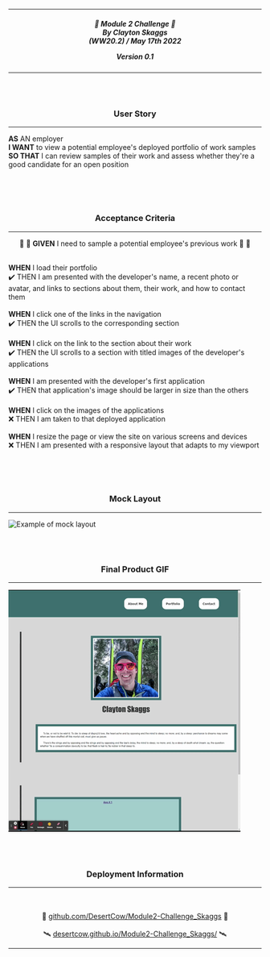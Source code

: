 
---

<div align="center"> 

<h5 align="center">

💼 Module 2 Challenge 💼<br>
By Clayton Skaggs<br>
(WW20.2) / May 17th 2022

Version 0.1</h5>
</div>

---
<br>
<br>

<h3 align="center">User Story</h3>

---
<p><b>AS</b> AN employer<br>
<b>I WANT</b> to view a potential employee's deployed portfolio of work samples<br>
<b>SO THAT</b> I can review samples of their work and assess whether they're a good candidate for an open position</p>

<br>
<br>
<br>

<h3 align="center">Acceptance Criteria</h3>

---

<p align="center">🌟 🌟 <b>GIVEN</b> I need to sample a potential employee's previous work 🌟 🌟<br><br></p>
<p>
<b>WHEN</b> I load their portfolio<br>
✔️ THEN I am presented with the developer's name, a recent photo or avatar, and links to sections about them, their work, and how to contact them<br><br>
<b>WHEN</b> I click one of the links in the navigation<br>
✔️ THEN the UI scrolls to the corresponding section<br><br>
<b>WHEN</b> I click on the link to the section about their work<br>
✔️ THEN the UI scrolls to a section with titled images of the developer's applications<br><br>
<b>WHEN</b> I am presented with the developer's first application<br>
✔️ THEN that application's image should be larger in size than the others<br><br>
<b>WHEN</b> I click on the images of the applications<br>
❌ THEN I am taken to that deployed application<br><br>
<b>WHEN</b> I resize the page or view the site on various screens and devices<br>
❌ THEN I am presented with a responsive layout that adapts to my viewport</p>
<br>
<br>
<br>

<h3 align="center">Mock Layout</h3>

---

![Example of mock layout](./dev-notes/02-advanced-css-homework-demo.gif)


<br>
<br>

<h3 align="center">Final Product GIF</h3>

---

![Placemarker for screen shot of final version](./dev-notes/Final_Demo.gif)

<br>
<br>

<h3 align="center">Deployment Information</h3>

---

<br>
<br>

<div align="center">
🚀 <a href="https://github.com/DesertCow/Module2-Challenge_Skaggs">github.com/DesertCow/Module2-Challenge_Skaggs</a> 🚀
<br>
<br>
🛰️ <a href="https://desertcow.github.io/Module2-Challenge_Skaggs">desertcow.github.io/Module2-Challenge_Skaggs/</a> 🛰️
</div>

---

<br>
<br>
